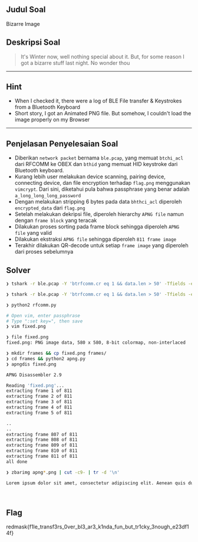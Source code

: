 ## Judul Soal
Bizarre Image

## Deskripsi Soal

>It's Winter now, well nothing special about it. But, for some reason I got a bizarre stuff last night. No wonder thou 
---

## Hint
- When I checked it, there were a log of BLE File transfer & Keystrokes from a Bluetooth Keyboard
- Short story, I got an Animated PNG file. But somehow, I couldn't load the image properly on my Browser

---

## Penjelasan Penyelesaian Soal
- Diberikan `network packet` bernama `ble.pcap`, yang memuat `btchi_acl` dari RFCOMM ke OBEX dan `bthid` yang memuat HID keystroke dari Bluetooth keyboard.
- Kurang lebih user melakukan device scanning, pairing device, connecting device, dan file encryption terhadap `flag.png` menggunakan `vimcrypt`. Dari sini, diketahui pula bahwa passphrase yang benar adalah `a_long_long_long_password`
- Dengan melakukan stripping 6 bytes pada data `bhthci_acl` diperoleh `encrypted_data` dari `flag.png`
- Setelah melakukan dekripsi file, diperoleh hierarchy `APNG file` namun dengan `frame block` yang teracak
- Dilakukan proses sorting pada frame block sehingga diperoleh `APNG file` yang valid
- Dilakukan ekstraksi `APNG file` sehingga diperoleh `811 frame image`
- Terakhir dilakukan QR-decode untuk setiap `frame image` yang diperoleh dari proses sebelumnya

## Solver

```bash
❯ tshark -r ble.pcap -Y 'btrfcomm.cr eq 1 && data.len > 50' -Tfields -e data > data

❯ tshark -r ble.pcap -Y 'btrfcomm.cr eq 1 && data.len > 50' -Tfields -e data.len > length

❯ python2 rfcomm.py

# Open vim, enter passphrase
# Type ":set key=", then save
❯ vim fixed.png

❯ file fixed.png
fixed.png: PNG image data, 580 x 580, 8-bit colormap, non-interlaced

❯ mkdir frames && cp fixed.png frames/
❯ cd frames && python2 apng.py 
❯ apngdis fixed.png

APNG Disassembler 2.9

Reading 'fixed.png'...
extracting frame 1 of 811
extracting frame 2 of 811
extracting frame 3 of 811
extracting frame 4 of 811
extracting frame 5 of 811

..
..
extracting frame 807 of 811
extracting frame 808 of 811
extracting frame 809 of 811
extracting frame 810 of 811
extracting frame 811 of 811
all done

❯ zbarimg apng*.png | cut -c9- | tr -d '\n' 

Lorem ipsum dolor sit amet, consectetur adipiscing elit. Aenean quis dui purus. Praesent porttitor neque nec nunc scelerisque, convallis rutrum elit euismod. Maecenas laoreet euismod posuere. Sed tincidunt mauris ut neque cursus, id laoreet odio lobortis. Vivamus nec volutpat neque, auctor aliquet purus. Class aptent taciti sociosqu ad litora torquent per conubia nostra, per inceptos himenaeos. Donec sit amet enim ullamcorper, ultrices arcu sit amet, commodo nibh. Morbi non lorem et quam tempor mollis ut et enim. Pellentesque habitant morbi tristique senectus et netus et malesuada fames ac turpis egestas. Nulla ante mauris, tempor at volutpat ut, imperdiet id eros. In consequat lacinia dui eget tristique.Finally, the flag is redmask{f1le_transf3rs_0ver_bl3_ar3_k1nda_fun_but_tr1cky_3nough_e23df14f}

```

<br>

## Flag
redmask{f1le_transf3rs_0ver_bl3_ar3_k1nda_fun_but_tr1cky_3nough_e23df14f}
